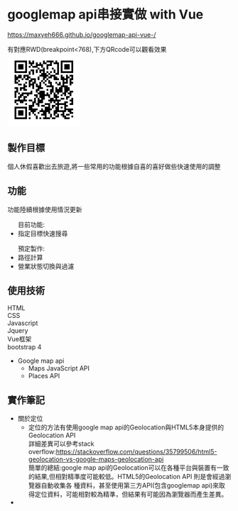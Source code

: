 # googlemap api串接實做 with Vue
https://maxyeh666.github.io/googlemap-api-vue-/  

有對應RWD(breakpoint<768),下方QRcode可以觀看效果  
<img src="https://github.com/maxyeh666/googlemap-api-vue-/blob/master/qrcode.png">

## 製作目標
個人休假喜歡出去旅遊,將一些常用的功能根據自喜的喜好做些快速使用的調整

## 功能
功能陸續根據使用情況更新

<ul>目前功能:
  <li>指定目標快速搜尋
</ul>
<ul>預定製作:
  <li>路徑計算
  <li>營業狀態切換與過濾
</ul>

## 使用技術
HTML  
CSS  
Javascript  
Jquery  
Vue框架  
bootstrap 4  
* Google map api
  - Maps JavaScript API
  - Places API

## 實作筆記

* 關於定位
  - 定位的方法有使用google map api的Geolocation與HTML5本身提供的Geolocation API  
  詳細差異可以參考stack overflow:https://stackoverflow.com/questions/35799506/html5-geolocation-vs-google-maps-geolocation-api   
  簡單的總結:google map api的Geolocation可以在各種平台與裝置有一致的結果,但相對精準度可能較低。HTML5的Geolocation API 則是會經過瀏覽器自動收集各   種資料，甚至使用第三方API(包含googlemap api)來取得定位資料，可能相對較為精準，但結果有可能因為瀏覽器而產生差異。
* 
